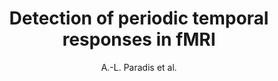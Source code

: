 ---
author: A.-L. Paradis et al.
title: Detection of periodic temporal responses in fMRI
journal: NeuroImage
year: 1997
type: article
---